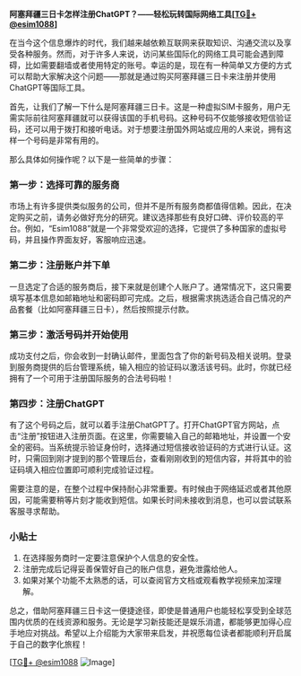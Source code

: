 **阿塞拜疆三日卡怎样注册ChatGPT？——轻松玩转国际网络工具[[TG💪+ @esim1088](https://t.me/s/esim1088)]**

在当今这个信息爆炸的时代，我们越来越依赖互联网来获取知识、沟通交流以及享受各种服务。然而，对于许多人来说，访问某些国际化的网络工具可能会遇到障碍，比如需要翻墙或者使用特定的账号。幸运的是，现在有一种简单又方便的方式可以帮助大家解决这个问题——那就是通过购买阿塞拜疆三日卡来注册并使用ChatGPT等国际工具。

首先，让我们了解一下什么是阿塞拜疆三日卡。这是一种虚拟SIM卡服务，用户无需实际前往阿塞拜疆就可以获得该国的手机号码。这种号码不仅能够接收短信验证码，还可以用于拨打和接听电话。对于想要注册国外网站或应用的人来说，拥有这样一个号码是非常有用的。

那么具体如何操作呢？以下是一些简单的步骤：

### 第一步：选择可靠的服务商
市场上有许多提供类似服务的公司，但并不是所有服务商都值得信赖。因此，在决定购买之前，请务必做好充分的研究。建议选择那些有良好口碑、评价较高的平台。例如，“Esim1088”就是一个非常受欢迎的选择，它提供了多种国家的虚拟号码，并且操作界面友好，客服响应迅速。

### 第二步：注册账户并下单
一旦选定了合适的服务商后，接下来就是创建个人账户了。通常情况下，这只需要填写基本信息如邮箱地址和密码即可完成。之后，根据需求挑选适合自己情况的产品套餐（比如阿塞拜疆三日卡），然后按照提示付款。

### 第三步：激活号码并开始使用
成功支付之后，你会收到一封确认邮件，里面包含了你的新号码及相关说明。登录到服务商提供的后台管理系统，输入相应的验证码以激活该号码。此时，你就已经拥有了一个可用于注册国际服务的合法号码啦！

### 第四步：注册ChatGPT
有了这个号码之后，就可以着手注册ChatGPT了。打开ChatGPT官方网站，点击“注册”按钮进入注册页面。在这里，你需要输入自己的邮箱地址，并设置一个安全的密码。当系统提示验证身份时，选择通过短信接收验证码的方式进行认证。这时，只需回到刚才提到的那个管理后台，查看刚刚收到的短信内容，并将其中的验证码填入相应位置即可顺利完成验证过程。

需要注意的是，在整个过程中保持耐心非常重要。有时候由于网络延迟或者其他原因，可能需要稍等片刻才能收到短信。如果长时间未接收到消息，也可以尝试联系客服寻求帮助。

### 小贴士
1. 在选择服务商时一定要注意保护个人信息的安全性。
2. 注册完成后记得妥善保管好自己的账户信息，避免泄露给他人。
3. 如果对某个功能不太熟悉的话，可以查阅官方文档或观看教学视频来加深理解。

总之，借助阿塞拜疆三日卡这一便捷途径，即使是普通用户也能轻松享受到全球范围内优质的在线资源和服务。无论是学习新技能还是娱乐消遣，都能够更加得心应手地应对挑战。希望以上介绍能为大家带来启发，并祝愿每位读者都能顺利开启属于自己的数字化旅程！

[[TG💪+ @esim1088](https://t.me/s/esim1088) ![Image](https://i.postimg.cc/4NQfJmqS/Snipaste-2025-05-13-00-14-12.png)]
